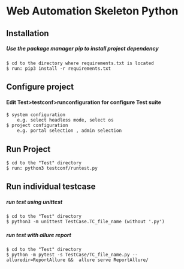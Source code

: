 # Web Automation Skeleton Python

## Installation
##### Use the package manager pip to install project dependency

    $ cd to the directory where requirements.txt is located
    $ run: pip3 install -r requirements.txt


## Configure project
#### Edit Test>testconf>runconfiguration for configure Test suite
    $ system configuration
        e.g. select headless mode, select os
    $ project configuration
        e.g. portal selection , admin selection


## Run Project

    $ cd to the "Test" directory
    $ run: python3 testconf/runtest.py

## Run individual testcase

 ##### run test using unittest

    $ cd to the "Test" directory
    $ python3 -m unittest TestCase.TC_file_name (without '.py')
    
##### run test with allure report

    $ cd to the "Test" directory
    $ python -m pytest -s TestCase/TC_file_name.py --alluredir=ReportAllure &&  allure serve ReportAllure/
